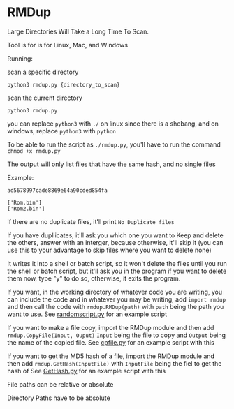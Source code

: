 # RMDup
Large Directories Will Take a Long Time To Scan.

Tool is for is for Linux, Mac, and Windows

Running:

scan a specific directory

`python3 rmdup.py {directory_to_scan}`

scan the current directory

`python3 rmdup.py`

you can replace `python3` with `./` on linux since there is a shebang, and on windows, replace `python3` with `python`

To be able to run the script as `./rmdup.py`, you'll have to run the command `chmod +x rmdup.py`

The output will only list files that have the same hash, and no single files

Example:

```
ad5678997cade8869e64a90cded854fa

['Rom.bin']
['Rom2.bin']
```

if there are no duplicate files, it'll print `No Duplicate files`

If you have dupliicates, it'll ask you which one you want to Keep and delete the others, answer with an interger, because otherwise, it'll skip it (you can use this to your advantage to skip files where you want to delete none)

It writes it into a shell or batch script, so it won't delete the files until you run the shell or batch script, but it'll ask you in the program if you want to delete them now, type "y" to do so, otherwise, it exits the program.

If you want, in the working directory of whatever code you are writing, you can include the code and in whatever you may be writing, add `import rmdup` and then call the code with `rmdup.RMDup(path)` with `path` being the path you want to use. See [randomscript.py](https://github.com/RobiTheGit/RMDup/blob/main/randomscript.py) for an example script

If you want to make a file copy, import the RMDup module and then add `rmdup.CopyFile(Input, Ouput)` `Input` being the file to copy and `Output` being the name of the copied file.
See [cpfile.py](https://github.com/RobiTheGit/RMDup/blob/main/cpfile.py) for an example script with this


If you want to get the MD5 hash of a file, import the RMDup module and then add `rmdup.GetHash(InputFile)` with `InputFile` being the fiel to get the hash of
See [GetHash.py](https://github.com/RobiTheGit/RMDup/blob/main/GetHash.py) for an example script with this

File paths can be relative or absolute

Directory Paths have to be absolute
